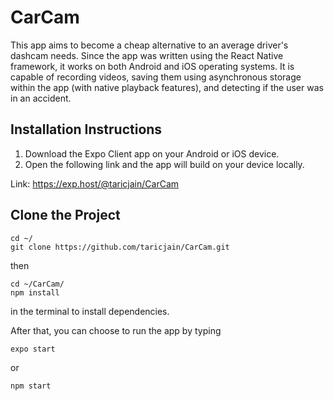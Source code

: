 # CarCam

This app aims to become a cheap alternative to an average driver's dashcam needs. 
Since the app was written using the React Native framework, it works on both Android
and iOS operating systems. It is capable of recording videos, saving them using asynchronous
storage within the app (with native playback features), and detecting if the user was in an accident.

## Installation Instructions
1. Download the Expo Client app on your Android or iOS device.
2. Open the following link and the app will build on your device locally.


Link: https://exp.host/@taricjain/CarCam

## Clone the Project
```
cd ~/
git clone https://github.com/taricjain/CarCam.git
```
then
```
cd ~/CarCam/
npm install
```
in the terminal to install dependencies.

After that, you can choose to run the app by typing
```
expo start
```
or 
```
npm start
```
